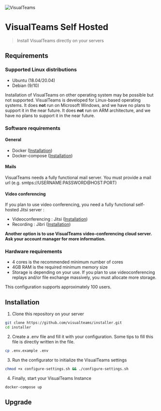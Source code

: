 ![VisualTeams](https://www.visualteams.fr/images/logo.png)

# VisualTeams Self Hosted

> Install VisualTeams directly on your servers

## Requirements

### Supported Linux distributions

- Ubuntu (18.04/20.04)
- Debian (9/10)

Installation of VisualTeams on other operating system may be possible but not supported. 
VisualTeams is developed for Linux-based operating systems. 
It does **not** run on Microsoft Windows, and we have no plans to support it in the near future.
It does **not** run on ARM architecture, and we have no plans to support it in the near future.

### Software requirements

#### General
- Docker ([Installation](https://docs.docker.com/engine/install/))
- Docker-compose ([Installation](https://docs.docker.com/compose/install/))

#### Mails

VisualTeams needs a fully functional mail server. You must provide a mail url (e.g. smtps://USERNAME:PASSWORD@HOST:PORT)

#### Video conferencing
If you plan to use video conferencing, you need a fully functional self-hosted Jitsi server :
- Videoconferencing : Jitsi ([Installation](https://jitsi.github.io/handbook/docs/devops-guide/devops-guide-quickstart))
- Recording : Jibri ([Installation](https://github.com/jitsi/jibri))

**Another option is to use VisualTeams video-conferencing cloud server. Ask your account manager for more information.**

### Hardware requirements

- 4 cores is the recommended minimum number of cores
- 4GB RAM is the required minimum memory size
- Storage is depending on your use. If you plan to use videoconferencing replays and/or file exchange massively, you must allocate more storage.

This configuration supports approximately 100 users.

## Installation

1. Clone this repository on your server
```bash
git clone https://github.com/visualteams/installer.git
cd installer
```

2. Create a .env file and fill it with your configuration. Some tips to fill this file is directly written in the file.
```bash 
cp .env.example .env
````

3. Run the configurator to initialize the VisualTeams settings
```bash
chmod +x configure-settings.sh && ./configure-settings.sh 
```

4. Finally, start your VisualTeams Instance
```bash
docker-compose up 
```

## Upgrade



